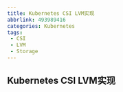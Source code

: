 ```yaml
---
title: Kubernetes CSI LVM实现
abbrlink: 493989416
categories: Kubernetes
tags: 
 - CSI
 - LVM
 - Storage
---
```


## Kubernetes CSI LVM实现
